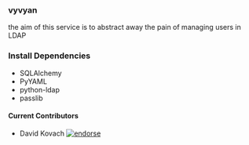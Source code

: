 ### vyvyan

the aim of this service is to abstract away the pain of managing users in LDAP 


### Install Dependencies
* SQLAlchemy
* PyYAML
* python-ldap
* passlib 

#### Current Contributors
* David Kovach [![endorse](http://api.coderwall.com/downneck/endorsecount.png)](http://coderwall.com/downneck)
